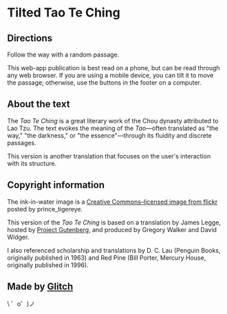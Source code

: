 Tilted Tao Te Ching
=================


Directions
-------------------

Follow the way with a random passage.

This web-app publication is best read on a phone, but can be read through any web browser. If you are using a mobile device, you can tilt it to move the passage; otherwise, use the buttons in the footer on a computer.


About the text
-------------------

The <em>Tao Te Ching</em> is a great literary work of the Chou dynasty attributed to Lao Tzu. The text evokes the meaning of the <em>Tao</em>&mdash;often translated as "the way," "the darkness," or "the essence"&mdash;through its fluidity and discrete passages.

This version is another translation that focuses on the user's interaction with its structure.


Copyright information
-------------------

The ink-in-water image is a [Creative Commons&ndash;licensed image from flickr](http://www.flickr.com/photos/prince_tigereye/1449237148/) posted by prince_tigereye.

This version of the <em>Tao Te Ching</em> is based on a translation by James Legge, hosted by [Project Gutenberg](http://gutenberg.org/ebooks/216), and produced by Gregory Walker and David Widger.

I also referenced scholarship and translations by D. C. Lau (Penguin Books, originally published in 1963) and Red Pine (Bill Porter, Mercury House, originally published in 1996).


Made by [Glitch](https://glitch.com/)
-------------------

\ ゜o゜)ノ
